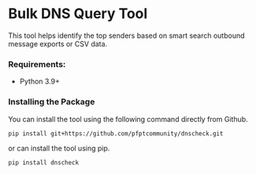 # Bulk DNS Query Tool

This tool helps identify the top senders based on smart search outbound message exports or CSV data.

### Requirements:

* Python 3.9+

### Installing the Package

You can install the tool using the following command directly from Github.

```
pip install git+https://github.com/pfptcommunity/dnscheck.git
```

or can install the tool using pip.

```
pip install dnscheck
```